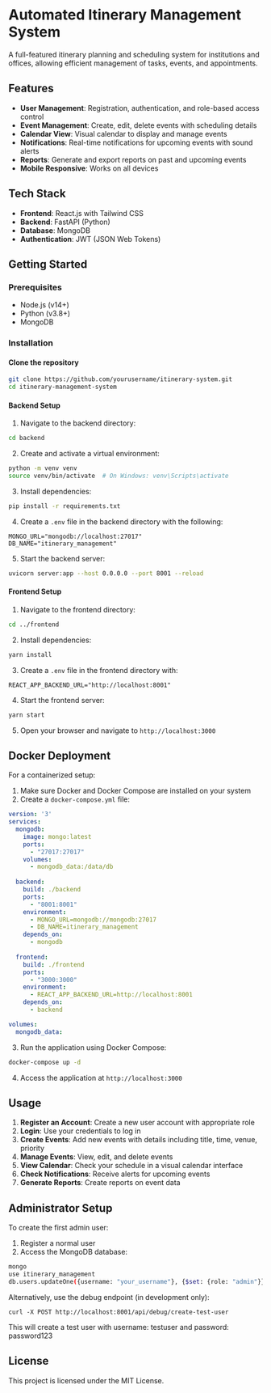 # Automated Itinerary Management System

A full-featured itinerary planning and scheduling system for institutions and offices, allowing efficient management of tasks, events, and appointments.

## Features

- **User Management**: Registration, authentication, and role-based access control
- **Event Management**: Create, edit, delete events with scheduling details
- **Calendar View**: Visual calendar to display and manage events
- **Notifications**: Real-time notifications for upcoming events with sound alerts
- **Reports**: Generate and export reports on past and upcoming events
- **Mobile Responsive**: Works on all devices

## Tech Stack

- **Frontend**: React.js with Tailwind CSS
- **Backend**: FastAPI (Python)
- **Database**: MongoDB
- **Authentication**: JWT (JSON Web Tokens)

## Getting Started

### Prerequisites

- Node.js (v14+)
- Python (v3.8+)
- MongoDB

### Installation

#### Clone the repository

```bash
git clone https://github.com/yourusername/itinerary-system.git
cd itinerary-management-system
```

#### Backend Setup

1. Navigate to the backend directory:

```bash
cd backend
```

2. Create and activate a virtual environment:

```bash
python -m venv venv
source venv/bin/activate  # On Windows: venv\Scripts\activate
```

3. Install dependencies:

```bash
pip install -r requirements.txt
```

4. Create a `.env` file in the backend directory with the following:

```
MONGO_URL="mongodb://localhost:27017"
DB_NAME="itinerary_management"
```

5. Start the backend server:

```bash
uvicorn server:app --host 0.0.0.0 --port 8001 --reload
```

#### Frontend Setup

1. Navigate to the frontend directory:

```bash
cd ../frontend
```

2. Install dependencies:

```bash
yarn install
```

3. Create a `.env` file in the frontend directory with:

```
REACT_APP_BACKEND_URL="http://localhost:8001"
```

4. Start the frontend server:

```bash
yarn start
```

5. Open your browser and navigate to `http://localhost:3000`

## Docker Deployment

For a containerized setup:

1. Make sure Docker and Docker Compose are installed on your system
2. Create a `docker-compose.yml` file:

```yaml
version: '3'
services:
  mongodb:
    image: mongo:latest
    ports:
      - "27017:27017"
    volumes:
      - mongodb_data:/data/db
    
  backend:
    build: ./backend
    ports:
      - "8001:8001"
    environment:
      - MONGO_URL=mongodb://mongodb:27017
      - DB_NAME=itinerary_management
    depends_on:
      - mongodb
    
  frontend:
    build: ./frontend
    ports:
      - "3000:3000"
    environment:
      - REACT_APP_BACKEND_URL=http://localhost:8001
    depends_on:
      - backend

volumes:
  mongodb_data:
```

3. Run the application using Docker Compose:

```bash
docker-compose up -d
```

4. Access the application at `http://localhost:3000`

## Usage

1. **Register an Account**: Create a new user account with appropriate role
2. **Login**: Use your credentials to log in
3. **Create Events**: Add new events with details including title, time, venue, priority
4. **Manage Events**: View, edit, and delete events
5. **View Calendar**: Check your schedule in a visual calendar interface
6. **Check Notifications**: Receive alerts for upcoming events
7. **Generate Reports**: Create reports on event data

## Administrator Setup

To create the first admin user:

1. Register a normal user
2. Access the MongoDB database:

```bash
mongo
use itinerary_management
db.users.updateOne({username: "your_username"}, {$set: {role: "admin"}})
```

Alternatively, use the debug endpoint (in development only):
```
curl -X POST http://localhost:8001/api/debug/create-test-user
```

This will create a test user with username: testuser and password: password123

## License

This project is licensed under the MIT License.
